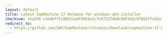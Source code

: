 ```yaml
---
layout: default
title: Latest SapMachine 17 Release for windows-x64-installer
checksum: sha256 c3e8bff2c80b21adf9955a1c7c07257db0c9df243c0f802f7cb5a12625c0d059
redirect_to:
  - https://github.com/SAP/SapMachine/releases/download/sapmachine-17.0.8/sapmachine-jre-17.0.8_windows-x64_bin.msi
---
```


